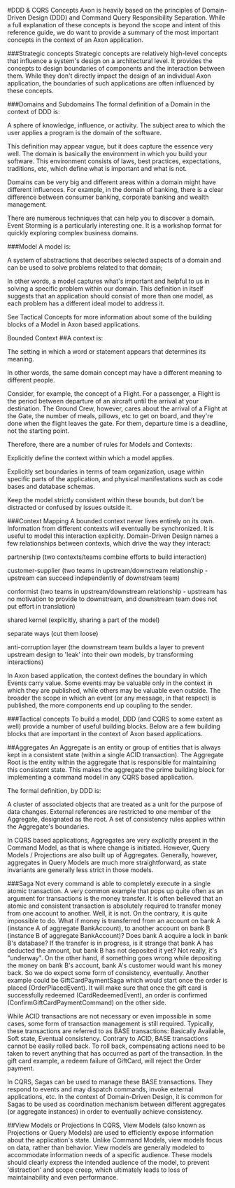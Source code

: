 #DDD & CQRS Concepts
Axon is heavily based on the principles of Domain-Driven Design (DDD) and Command Query Responsibility Separation. While a full explanation of these concepts is beyond the scope and intent of this reference guide, we do want to provide a summary of the most important concepts in the context of an Axon application.

###Strategic concepts
Strategic concepts are relatively high-level concepts that influence a system's design on a architectural level. It provides the concepts to design boundaries of components and the interaction between them. While they don't directly impact the design of an individual Axon application, the boundaries of such applications are often influenced by these concepts.

###Domains and Subdomains
The formal definition of a Domain in the context of DDD is:

A sphere of knowledge, influence, or activity. The subject area to which the user applies a program is the domain of the software.

This definition may appear vague, but it does capture the essence very well. The domain is basically the environment in which you build your software. This environment consists of laws, best practices, expectations, traditions, etc, which define what is important and what is not.

Domains can be very big and different areas within a domain might have different influences. For example, in the domain of banking, there is a clear difference between consumer banking, corporate banking and wealth management.

There are numerous techniques that can help you to discover a domain. Event Storming is a particularly interesting one. It is a workshop format for quickly exploring complex business domains.

###Model
A model is:

A system of abstractions that describes selected aspects of a domain and can be used to solve problems related to that domain;

In other words, a model captures what's important and helpful to us in solving a specific problem within our domain. This definition in itself suggests that an application should consist of more than one model, as each problem has a different ideal model to address it.

See Tactical Concepts for more information about some of the building blocks of a Model in Axon based applications.

Bounded Context
##A context is:

The setting in which a word or statement appears that determines its meaning.

In other words, the same domain concept may have a different meaning to different people.

Consider, for example, the concept of a Flight. For a passenger, a Flight is the period between departure of an aircraft until the arrival at your destination. The Ground Crew, however, cares about the arrival of a Flight at the Gate, the number of meals, pillows, etc to get on board, and they're done when the flight leaves the gate. For them, departure time is a deadline, not the starting point.

Therefore, there are a number of rules for Models and Contexts:

Explicitly define the context within which a model applies.

Explicitly set boundaries in terms of team organization, usage within specific parts of the application, and physical manifestations such as code bases and database schemas.

Keep the model strictly consistent within these bounds, but don’t be distracted or confused by issues outside it.

###Context Mapping
A bounded context never lives entirely on its own. Information from different contexts will eventually be synchronized. It is useful to model this interaction explicitly. Domain-Driven Design names a few relationships between contexts, which drive the way they interact:

partnership (two contexts/teams combine efforts to build interaction)

customer-supplier (two teams in upstream/downstream relationship - upstream can succeed independently of downstream team)

conformist (two teams in upstream/downstream relationship - upstream has no motivation to provide to downstream, and downstream team does not put effort in translation)

shared kernel (explicitly, sharing a part of the model)

separate ways (cut them loose)

anti-corruption layer (the downstream team builds a layer to prevent upstream design to 'leak' into their own models, by transforming interactions)

In Axon based application, the context defines the boundary in which Events carry value. Some events may be valuable only in the context in which they are published, while others may be valuable even outside. The broader the scope in which an event (or any message, in that respect) is published, the more components end up coupling to the sender.

###Tactical concepts
To build a model, DDD (and CQRS to some extent as well) provide a number of useful building blocks. Below are a few building blocks that are important in the context of Axon based applications.

##Aggregates
An Aggregate is an entity or group of entities that is always kept in a consistent state (within a single ACID transaction). The Aggregate Root is the entity within the aggregate that is responsible for maintaining this consistent state. This makes the aggregate the prime building block for implementing a command model in any CQRS based application.

The formal definition, by DDD is:

A cluster of associated objects that are treated as a unit for the purpose of data changes. External references are restricted to one member of the Aggregate, designated as the root. A set of consistency rules applies within the Aggregate's boundaries.

In CQRS based applications, Aggregates are very explicitly present in the Command Model, as that is where change is initiated. However, Query Models / Projections are also built up of Aggregates. Generally, however, aggregates in Query Models are much more straightforward, as state invariants are generally less strict in those models.

###Saga
Not every command is able to completely execute in a single atomic transaction. A very common example that pops up quite often as an argument for transactions is the money transfer. It is often believed that an atomic and consistent transaction is absolutely required to transfer money from one account to another. Well, it is not. On the contrary, it is quite impossible to do. What if money is transferred from an account on bank A (instance A of aggregate BankAccount), to another account on bank B (instance B of aggregate BankAccount)? Does bank A acquire a lock in bank B's database? If the transfer is in progress, is it strange that bank A has deducted the amount, but bank B has not deposited it yet? Not really, it's "underway". On the other hand, if something goes wrong while depositing the money on bank B's account, bank A's customer would want his money back. So we do expect some form of consistency, eventually. Another example could be GiftCardPaymentSaga which would start once the order is placed (OrderPlacedEvent). It will make sure that once the gift card is successfully redeemed (CardRedeemedEvent), an order is confirmed (ConfirmGiftCardPaymentCommand) on the other side.

While ACID transactions are not necessary or even impossible in some cases, some form of transaction management is still required. Typically, these transactions are referred to as BASE transactions: Basically Available, Soft state, Eventual consistency. Contrary to ACID, BASE transactions cannot be easily rolled back. To roll back, compensating actions need to be taken to revert anything that has occurred as part of the transaction. In the gift card example, a redeem failure of GiftCard, will reject the Order payment.

In CQRS, Sagas can be used to manage these BASE transactions. They respond to events and may dispatch commands, invoke external applications, etc. In the context of Domain-Driven Design, it is common for Sagas to be used as coordination mechanism between different aggregates (or aggregate instances) in order to eventually achieve consistency.

##View Models or Projections
In CQRS, View Models (also known as Projections or Query Models) are used to efficiently expose information about the application's state. Unlike Command Models, view models focus on data, rather than behavior. View models are generally modeled to accommodate information needs of a specific audience. These models should clearly express the intended audience of the model, to prevent 'distraction' and scope creep, which ultimately leads to loss of maintainability and even performance.